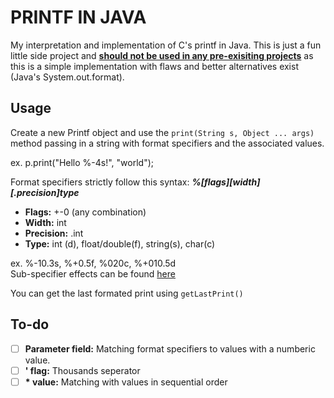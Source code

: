 # PRINTF IN JAVA

My interpretation and implementation of C's printf in Java. This is just a fun little side project and <ins>**should not be used in any pre-exisiting projects**</ins> as this is a simple implementation with flaws and better alternatives exist (Java's System.out.format).

## Usage

Create a new Printf object and use the `print(String s, Object ... args)` method passing in a string with format specifiers and the associated values. <br/>

ex. p.print("Hello %-4s!", "world"); <br/>

Format specifiers strictly follow this syntax: ***%\[flags][width][.precision]type***<br/>

* **Flags:** +-0 (any combination)
* **Width:** int
* **Precision:** .int
* **Type:** int (d), float/double(f), string(s), char(c)<br/>

ex. %-10.3s, %+0.5f, %020c, %+010.5d <br/>
Sub-specifier effects can be found [here](https://cplusplus.com/reference/cstdio/printf/)

You can get the last formated print using `getLastPrint()`

## To-do
- [ ] **Parameter field:** Matching format specifiers to values with a numberic value.
- [ ] **' flag:** Thousands seperator
- [ ] **\* value:** Matching with values in sequential order